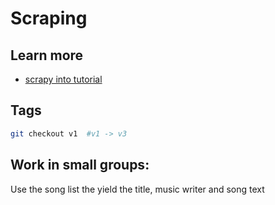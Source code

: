 # Scraping

## Learn more

* [scrapy into tutorial](https://docs.scrapy.org/en/latest/intro/tutorial.html)


## Tags

```bash
git checkout v1  #v1 -> v3

```

## Work in small groups:

Use the song list the yield the title, music writer and song text